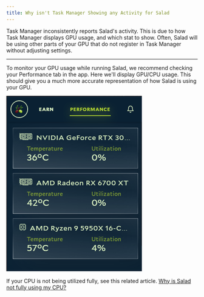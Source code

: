```yaml
---
title: Why isn't Task Manager Showing any Activity for Salad
---
```


Task Manager inconsistently reports Salad's activity. This is due to how Task Manager displays GPU usage, and which stat
to show. Often, Salad will be using other parts of your GPU that do not register in Task Manager without adjusting
settings.

---

To monitor your GPU usage while running Salad, we recommend checking your Performance tab in the app. Here we'll display
GPU/CPU usage. This should give you a much more accurate representation of how Salad is using your GPU.

![Salad App showing utilization](../../../../content/images/faq/salad-app/why-isn't-task-manager-showing-any-activity-for-salad-1.png)

If your CPU is not being utilized fully, see this related article.
[Why is Salad not fully using my CPU?](/docs/faq/compatibility/237-why-is-salad-not-fully-using-my-cpu)
